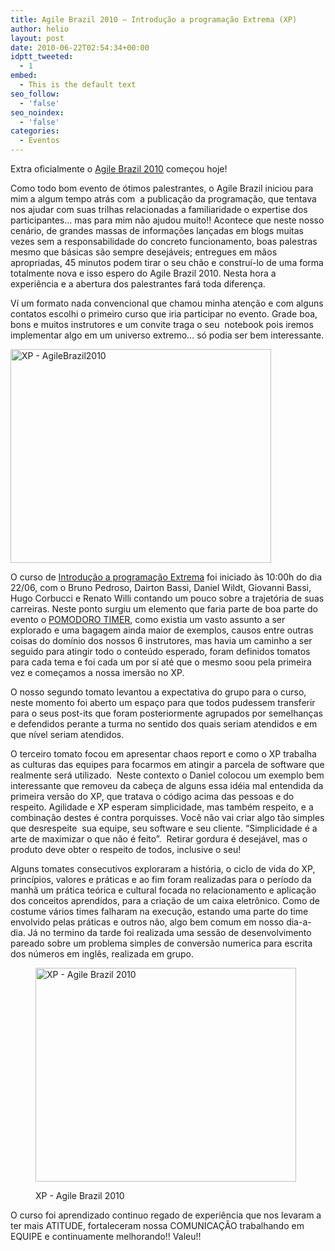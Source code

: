 ```yaml
---
title: Agile Brazil 2010 – Introdução a programação Extrema (XP)
author: helio
layout: post
date: 2010-06-22T02:54:34+00:00
idptt_tweeted:
  - 1
embed:
  - This is the default text
seo_follow:
  - 'false'
seo_noindex:
  - 'false'
categories:
  - Eventos
---
```

Extra oficialmente o <a title="Agile Brazil 2010" href="http://www.agilebrazil.com/" target="_blank">Agile Brazil 2010</a> começou hoje!

Como todo bom evento de ótimos palestrantes, o Agile Brazil iniciou para mim a algum tempo atrás com  a publicação da programação, que tentava nos ajudar com suas trilhas relacionadas a familiaridade o expertise dos participantes&#8230; mas para mim não ajudou muito!! Acontece que neste nosso cenário, de grandes massas de informações lançadas em blogs muitas vezes sem a responsabilidade do concreto funcionamento, boas palestras mesmo que básicas são sempre desejáveis; entregues em mãos apropriadas, 45 minutos podem tirar o seu chão e construí-lo de uma forma totalmente nova e isso espero do Agile Brazil 2010. Nesta hora a experiência e a abertura dos palestrantes fará toda diferença.

Ví um formato nada convencional que chamou minha atenção e com alguns contatos escolhi o primeiro curso que iria participar no evento. Grade boa, bons e muitos instrutores e um convite traga o seu  notebook pois iremos implementar algo em um universo extremo&#8230; só podia ser bem interessante.

[<img class="aligncenter size-full wp-image-206" src="/uploads/2010/06/DSC04413.jpg" alt="XP - AgileBrazil2010" width="417" height="342" srcset="/uploads/2010/06/DSC04413.jpg 417w, /uploads/2010/06/DSC04413-300x246.jpg 300w" sizes="(max-width: 417px) 100vw, 417px" />][1]

O curso de <a title="XP" href="http://www.agilebrazil.com/2010/pt/xp.html" target="_blank">Introdução a programação Extrema</a> foi iniciado às 10:00h do dia 22/06, com o Bruno Pedroso, Dairton Bassi, Daniel Wildt, Giovanni Bassi, Hugo Corbucci e Renato Willi contando um pouco sobre a trajetória de suas carreiras. Neste ponto surgiu um elemento que faria parte de boa parte do evento o <a title="Pomodoro" href="http://www.pomodorotechnique.com/" target="_blank">POMODORO TIMER</a>, como existia um vasto assunto a ser explorado e uma bagagem ainda maior de exemplos, causos entre outras coisas do domínio dos nossos 6 instrutores, mas havia um caminho a ser seguido para atingir todo o conteúdo esperado, foram definidos tomatos para cada tema e foi cada um por sí até que o mesmo soou pela primeira vez e começamos a nossa imersão no XP.

O nosso segundo tomato levantou a expectativa do grupo para o curso, neste momento foi aberto um espaço para que todos pudessem transferir para o seus post-its que foram posteriormente agrupados por semelhanças e defendidos perante a turma no sentido dos quais seriam atendidos e em que nível seriam atendidos.

O terceiro tomato focou em apresentar chaos report e como o XP trabalha as culturas das equipes para focarmos em atingir a parcela de software que realmente será utilizado.  Neste contexto o Daniel colocou um exemplo bem interessante que removeu da cabeça de alguns essa idéia mal entendida da primeira versão do XP, que tratava o código acima das pessoas e do respeito. Agilidade e XP esperam simplicidade, mas também respeito, e a combinação destes é contra porquisses. Você não vai criar algo tão simples que desrespeite  sua equipe, seu software e seu cliente. &#8220;Simplicidade é a arte de maximizar o que não é feito&#8221;.  Retirar gordura é desejável, mas o produto deve obter o respeito de todos, inclusive o seu!

Alguns tomates consecutivos exploraram a história, o ciclo de vida do XP, princípios, valores e práticas e ao fim foram realizadas para o período da manhã um prática teórica e cultural focada no relacionamento e aplicação dos conceitos aprendidos, para a criação de um caixa eletrônico. Como de costume vários times falharam na execução, estando uma parte do time envolvido pelas práticas e outros não, algo bem comum em nosso dia-a-dia. Já no termino da tarde foi realizada uma sessão de desenvolvimento pareado sobre um problema simples de conversão numerica para escrita dos números em inglês, realizada em grupo.<figure id="attachment_205" style="width: 417px" class="wp-caption aligncenter">

[<img class="size-full wp-image-205" src="/uploads/2010/06/DSC044221.jpg" alt="XP - Agile Brazil 2010" width="417" height="342" srcset="/uploads/2010/06/DSC044221.jpg 417w, /uploads/2010/06/DSC044221-300x246.jpg 300w" sizes="(max-width: 417px) 100vw, 417px" />][2]<figcaption class="wp-caption-text">XP - Agile Brazil 2010</figcaption></figure> 

O curso foi aprendizado continuo regado de experiência que nos levaram a ter mais ATITUDE, fortaleceram nossa COMUNICAÇÃO trabalhando em EQUIPE e continuamente melhorando!! Valeu!!

 [1]: /uploads/2010/06/DSC04413.jpg
 [2]: /uploads/2010/06/DSC044221.jpg
